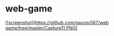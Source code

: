 # web-game
[![screenshot](https://github.com/gaurav567/web game/tree/master/Capture11.PNG)](#features)
